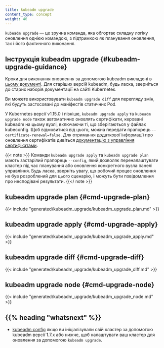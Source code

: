 ```yaml
---
title: kubeadm upgrade
content_type: concept
weight: 40
---
```


<!-- overview -->

`kubeadm upgrade` — це зручна команда, яка обгортає складну логіку оновлення однією командою, з підтримкою як планування оновлення, так і його фактичного виконання.

<!-- body -->

## Інструкція kubeadm upgrade {#kubeadm-upgrade-guidance}

Кроки для виконання оновлення за допомогою kubeadm викладені в [цьому документі](/docs/tasks/administer-cluster/kubeadm/kubeadm-upgrade/). Для старіших версій kubeadm, будь ласка, зверніться до старих наборів документації на сайті Kubernetes.

Ви можете використовувати `kubeadm upgrade diff` для перегляду змін, які будуть застосовані до маніфестів статичних Pod.

У Kubernetes версії v1.15.0 і пізніше, `kubeadm upgrade apply` та `kubeadm upgrade node` також автоматично оновлять сертифікати, керовані kubeadm на цьому вузлі, включаючи ті, що зберігаються у файлах kubeconfig. Щоб відмовитися від цього, можна передати прапорець `--certificate-renewal=false`. Для отримання додаткової інформації про оновлення сертифікатів дивіться [документацію з управління сертифікатами](/docs/tasks/administer-cluster/kubeadm/kubeadm-certs).

{{< note >}}
Команди `kubeadm upgrade apply` та `kubeadm upgrade plan` мають застарілий прапорець `--config`, який дозволяє переналаштувати кластер під час планування або оновлення конкретного вузла панелі управління. Будь ласка, зверніть увагу, що робочий процес оновлення не був розроблений для цього сценарію, і можуть бути повідомлення про несподівані результати.
{{</ note >}}

## kubeadm upgrade plan {#cmd-upgrade-plan}

{{< include "generated/kubeadm_upgrade/kubeadm_upgrade_plan.md" >}}

## kubeadm upgrade apply  {#cmd-upgrade-apply}

{{< include "generated/kubeadm_upgrade/kubeadm_upgrade_apply.md" >}}

## kubeadm upgrade diff {#cmd-upgrade-diff}

{{< include "generated/kubeadm_upgrade/kubeadm_upgrade_diff.md" >}}

## kubeadm upgrade node {#cmd-upgrade-node}

{{< include "generated/kubeadm_upgrade/kubeadm_upgrade_node.md" >}}

## {{% heading "whatsnext" %}}

* [kubeadm config](/docs/reference/setup-tools/kubeadm/kubeadm-config/) якщо ви ініціалізували свій кластер за допомогою kubeadm версії 1.7.x або нижче, щоб налаштувати ваш кластер для оновлення за допомогою `kubeadm upgrade`.
